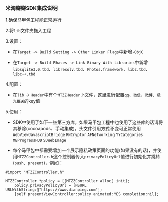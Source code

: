 ### 米淘赚赚SDK集成说明

1.确保马甲包工程能正常运行

2.将```lib```文件夹拖入工程

3.设置：

* 在```Target -> Build Setting -> Other Linker Flags```中新增```-ObjC```

* 在```Target -> Build Phases -> Link Binary With Libraries```中新增```libsqlite3.0.tbd```、```libresolv.tbd```、```Photos.framework```、```libz.tbd```、```libc++.tbd```

4.配置：

* 在```lib``` -> ```Header```中有个```MTZZHeader.h```文件，这里进行配置```qq```、```微信```、```微博```、```极光推送```的key值

5.使用：

* SDK中使用了如下一些第三方库，如果马甲包工程中也使用了这些库的话请将其移除(cocoapods、手动集成)，头文件引用方式不变可正常使用
```WebViewJavascriptBridge```
```RNCryptor```
```AFNetworking```
```YYCategories```
```MBProgressHUD```
```SDWebImage```

* 每个马甲包中都需要增加一个展示隐私政策页面的功能(如果没有的话)，并使用```MTZZController.h```这个控制器传入```privacyPolicyUrl```值进行初始化并跳转(```push```、```present```)，例如：
```
#import "MTZZController.h"

MTZZController *policy = [[MTZZController alloc] init];
    policy.privacyPolicyUrl = [NSURL URLWithString:@"https://www.dianping.com"];
    [self presentViewController:policy animated:YES completion:nil];
```

